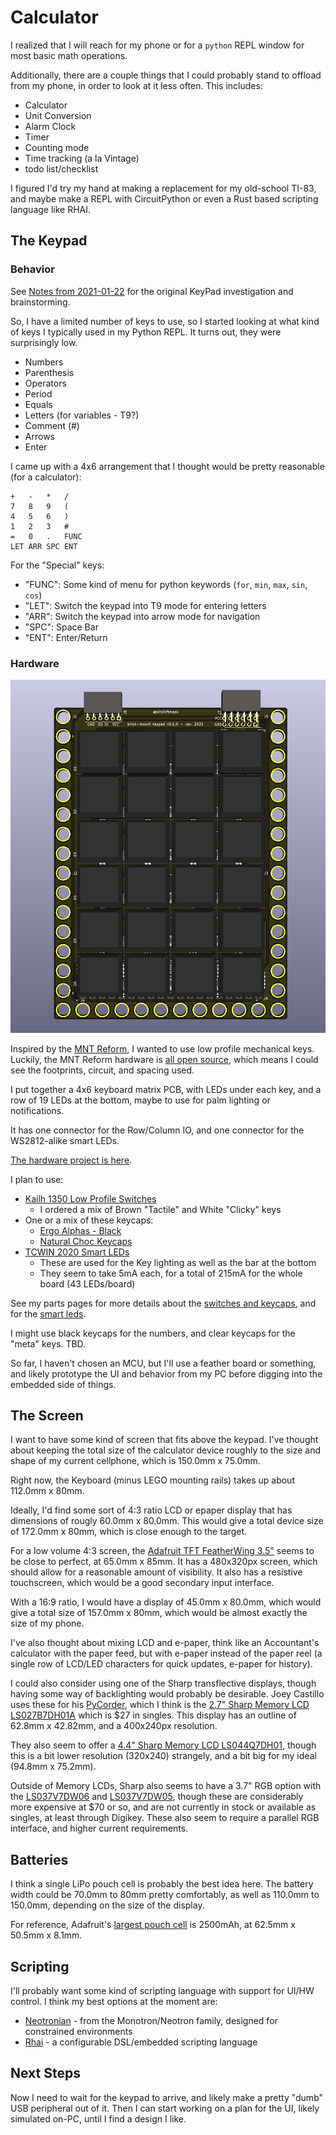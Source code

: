 # Calculator

I realized that I will reach for my phone or for a `python` REPL window for most basic math operations.

Additionally, there are a couple things that I could probably stand to offload from my phone, in order to look at it less often. This includes:

* Calculator
* Unit Conversion
* Alarm Clock
* Timer
* Counting mode
* Time tracking (a la Vintage)
* todo list/checklist

I figured I'd try my hand at making a replacement for my old-school TI-83, and maybe make a REPL with CircuitPython or even a Rust based scripting language like RHAI.

## The Keypad

### Behavior

See [Notes from 2021-01-22](./../notes/2021/2021-01-22.md) for the original KeyPad investigation and brainstorming.

So, I have a limited number of keys to use, so I started looking at what kind of keys I typically used in my Python REPL. It turns out, they were surprisingly low.

* Numbers
* Parenthesis
* Operators
* Period
* Equals
* Letters (for variables - T9?)
* Comment (#)
* Arrows
* Enter

I came up with a 4x6 arrangement that I thought would be pretty reasonable (for a calculator):

```
+   -   *   /
7   8   9   (
4   5   6   )
1   2   3   #
=   0   .   FUNC
LET ARR SPC ENT
```

For the "Special" keys:

* "FUNC": Some kind of menu for python keywords (`for`, `min`, `max`, `sin`, `cos`)
* "LET": Switch the keypad into T9 mode for entering letters
* "ARR": Switch the keypad into arrow mode for navigation
* "SPC": Space Bar
* "ENT": Enter/Return

### Hardware

![choc keypad v1 render](./choc-keypad.png)

Inspired by the [MNT Reform](https://mntre.com/media/reform_md/2020-05-08-the-much-more-personal-computer.html), I wanted to use low profile mechanical keys. Luckily, the MNT Reform hardware is [all open source](https://source.mntmn.com/MNT/reform), which means I could see the footprints, circuit, and spacing used.

I put together a 4x6 keyboard matrix PCB, with LEDs under each key, and a row of 19 LEDs at the bottom, maybe to use for palm lighting or notifications.

It has one connector for the Row/Column IO, and one connector for the WS2812-alike smart LEDs.

[The hardware project is here](https://github.com/jamesmunns/brick-mount/tree/main/boards/choc-keypad).

I plan to use:

* [Kailh 1350 Low Profile Switches](https://kbdfans.com/products/kailh-low-profile-1350-choc-rgb-switch-10-pcs?variant=34418543034507)
    * I ordered a mix of Brown "Tactile" and White "Clicky" keys
* One or a mix of these keycaps:
    * [Ergo Alphas - Black](https://mkultra.click/collections/keycaps/products/mbk-choc-keycaps?variant=31262644961378)
    * [Natural Choc Keycaps](https://mkultra.click/collections/keycaps/products/natural-choc-keycaps-1u?variant=31918524465250)
* [TCWIN 2020 Smart LEDs](https://lcsc.com/product-detail/Light-Emitting-Diodes-LED_TCWIN-TC2020RGB-3CJH-TX1812Z5_C784564.html)
    * These are used for the Key lighting as well as the bar at the bottom
    * They seem to take 5mA each, for a total of 215mA for the whole board (43 LEDs/board)

See my parts pages for more details about the [switches and keycaps](./../parts/switches/kailh-1350.md), and for the [smart leds](./../parts/leds/smart-leds.md).

I might use black keycaps for the numbers, and clear keycaps for the "meta" keys. TBD.

So far, I haven't chosen an MCU, but I'll use a feather board or something, and likely prototype the UI and behavior from my PC before digging into the embedded side of things.

## The Screen

I want to have some kind of screen that fits above the keypad. I've thought about keeping the total size of the calculator device roughly to the size and shape of my current cellphone, which is 150.0mm x 75.0mm.

Right now, the Keyboard (minus LEGO mounting rails) takes up about 112.0mm x 80mm.

Ideally, I'd find some sort of 4:3 ratio LCD or epaper display that has dimensions of rougly 60.0mm x 80.0mm. This would give a total device size of 172.0mm x 80mm, which is close enough to the target.

For a low volume 4:3 screen, the [Adafruit TFT FeatherWing 3.5"](https://www.adafruit.com/product/3651) seems to be close to perfect, at 65.0mm x 85mm. It has a 480x320px screen, which should allow for a reasonable amount of visibility. It also has a resistive touchscreen, which would be a good secondary input interface.

With a 16:9 ratio, I would have a display of 45.0mm x 80.0mm, which would give a total size of 157.0mm x 80mm, which would be almost exactly the size of my phone.

I've also thought about mixing LCD and e-paper, think like an Accountant's calculator with the paper feed, but with e-paper instead of the paper reel (a single row of LCD/LED characters for quick updates, e-paper for history).

I could also consider using one of the Sharp transflective displays, though having some way of backlighting would probably be desirable. Joey Castillo uses these for his [PyCorder](https://blog.oshpark.com/2021/01/19/meet-the-pycorder/), which I think is the [2.7" Sharp Memory LCD LS027B7DH01A](https://www.digikey.com/short/4tr05m) which is $27 in singles. This display has an outline of 62.8mm x 42.82mm, and a 400x240px resolution.

They also seem to offer a [4.4" Sharp Memory LCD LS044Q7DH01](https://www.sharpsde.com/products/displays/model/LS044Q7DH01/), though this is a bit lower resolution (320x240) strangely, and a bit big for my ideal (94.8mm x 75.2mm).

Outside of Memory LCDs, Sharp also seems to have a 3.7" RGB option with the [LS037V7DW06](https://www.digikey.com/short/4tr0r8) and [LS037V7DW05](https://www.digikey.com/short/4tr0rn), though these are considerably more expensive at $70 or so, and are not currently in stock or available as singles, at least through Digikey. These also seem to require a parallel RGB interface, and higher current requirements.

## Batteries

I think a single LiPo pouch cell is probably the best idea here. The battery width could be 70.0mm to 80mm pretty comfortably, as well as 110.0mm to 150.0mm, depending on the size of the display.

For reference, Adafruit's [largest pouch cell](https://www.adafruit.com/product/328) is 2500mAh, at 62.5mm x 50.5mm x 8.1mm.

## Scripting

I'll probably want some kind of scripting language with support for UI/HW control. I think my best options at the moment are:

* [Neotronian](https://github.com/Neotron-Compute/Neotronian) - from the Monotron/Neotron family, designed for constrained environments
* [Rhai](https://github.com/rhaiscript/rhai/) - a configurable DSL/embedded scripting language

## Next Steps

Now I need to wait for the keypad to arrive, and likely make a pretty "dumb" USB peripheral out of it. Then I can start working on a plan for the UI, likely simulated on-PC, until I find a design I like.
